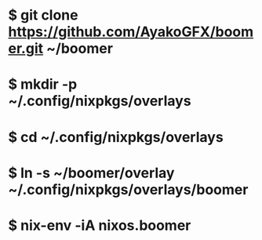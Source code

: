 
# $ git clone https://github.com/AyakoGFX/boomer.git ~/boomer
# $ mkdir -p ~/.config/nixpkgs/overlays
# $ cd ~/.config/nixpkgs/overlays
# $ ln -s ~/boomer/overlay ~/.config/nixpkgs/overlays/boomer
# $ nix-env -iA nixos.boomer
